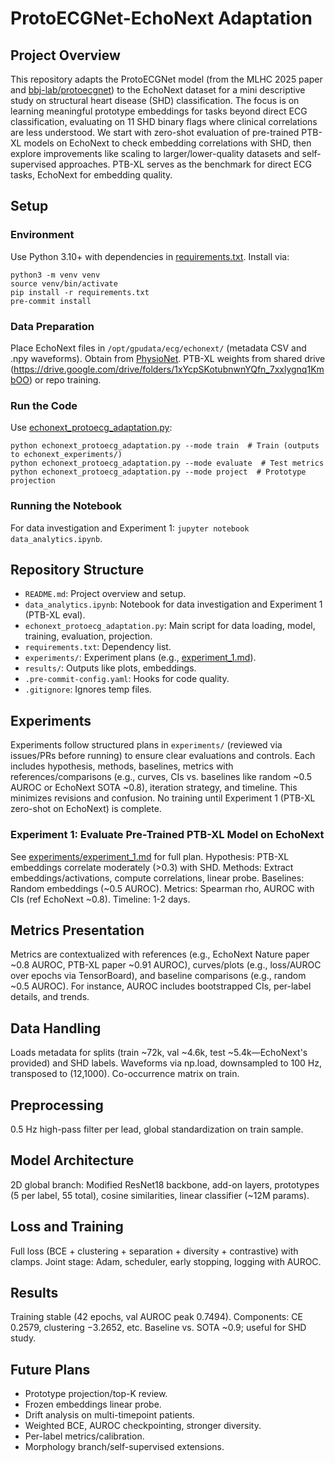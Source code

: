 
# ProtoECGNet-EchoNext Adaptation

## Project Overview
This repository adapts the ProtoECGNet model (from the MLHC 2025 paper and [bbj-lab/protoecgnet](https://github.com/bbj-lab/protoecgnet)) to the EchoNext dataset for a mini descriptive study on structural heart disease (SHD) classification. The focus is on learning meaningful prototype embeddings for tasks beyond direct ECG classification, evaluating on 11 SHD binary flags where clinical correlations are less understood. We start with zero-shot evaluation of pre-trained PTB-XL models on EchoNext to check embedding correlations with SHD, then explore improvements like scaling to larger/lower-quality datasets and self-supervised approaches. PTB-XL serves as the benchmark for direct ECG tasks, EchoNext for embedding quality.

## Setup
### Environment
Use Python 3.10+ with dependencies in [requirements.txt](requirements.txt). Install via:
```
python3 -m venv venv
source venv/bin/activate
pip install -r requirements.txt
pre-commit install
```

### Data Preparation
Place EchoNext files in `/opt/gpudata/ecg/echonext/` (metadata CSV and .npy waveforms). Obtain from [PhysioNet](https://physionet.org/content/echonext/1.0.0/). PTB-XL weights from shared drive (https://drive.google.com/drive/folders/1xYcpSKotubnwnYQfn_7xxlygnq1KmbOO) or repo training.

### Run the Code
Use [echonext_protoecg_adaptation.py](echonext_protoecg_adaptation.py):
```
python echonext_protoecg_adaptation.py --mode train  # Train (outputs to echonext_experiments/)
python echonext_protoecg_adaptation.py --mode evaluate  # Test metrics
python echonext_protoecg_adaptation.py --mode project  # Prototype projection
```

### Running the Notebook
For data investigation and Experiment 1: `jupyter notebook data_analytics.ipynb`.

## Repository Structure
- `README.md`: Project overview and setup.
- `data_analytics.ipynb`: Notebook for data investigation and Experiment 1 (PTB-XL eval).
- `echonext_protoecg_adaptation.py`: Main script for data loading, model, training, evaluation, projection.
- `requirements.txt`: Dependency list.
- `experiments/`: Experiment plans (e.g., [experiment_1.md](experiments/experiment_1.md)).
- `results/`: Outputs like plots, embeddings.
- `.pre-commit-config.yaml`: Hooks for code quality.
- `.gitignore`: Ignores temp files.

## Experiments
Experiments follow structured plans in `experiments/` (reviewed via issues/PRs before running) to ensure clear evaluations and controls. Each includes hypothesis, methods, baselines, metrics with references/comparisons (e.g., curves, CIs vs. baselines like random ~0.5 AUROC or EchoNext SOTA ~0.8), iteration strategy, and timeline. This minimizes revisions and confusion. No training until Experiment 1 (PTB-XL zero-shot on EchoNext) is complete.

### Experiment 1: Evaluate Pre-Trained PTB-XL Model on EchoNext
See [experiments/experiment_1.md](experiments/experiment_1.md) for full plan. Hypothesis: PTB-XL embeddings correlate moderately (>0.3) with SHD. Methods: Extract embeddings/activations, compute correlations, linear probe. Baselines: Random embeddings (~0.5 AUROC). Metrics: Spearman rho, AUROC with CIs (ref EchoNext ~0.8). Timeline: 1-2 days.

## Metrics Presentation
Metrics are contextualized with references (e.g., EchoNext Nature paper ~0.8 AUROC, PTB-XL paper ~0.91 AUROC), curves/plots (e.g., loss/AUROC over epochs via TensorBoard), and baseline comparisons (e.g., random ~0.5 AUROC). For instance, AUROC includes bootstrapped CIs, per-label details, and trends.

## Data Handling
Loads metadata for splits (train ~72k, val ~4.6k, test ~5.4k—EchoNext's provided) and SHD labels. Waveforms via np.load, downsampled to 100 Hz, transposed to (12,1000). Co-occurrence matrix on train.

## Preprocessing
0.5 Hz high-pass filter per lead, global standardization on train sample.

## Model Architecture
2D global branch: Modified ResNet18 backbone, add-on layers, prototypes (5 per label, 55 total), cosine similarities, linear classifier (~12M params).

## Loss and Training
Full loss (BCE + clustering + separation + diversity + contrastive) with clamps. Joint stage: Adam, scheduler, early stopping, logging with AUROC.

## Results
Training stable (42 epochs, val AUROC peak 0.7494). Components: CE 0.2579, clustering −3.2652, etc. Baseline vs. SOTA ~0.9; useful for SHD study.

## Future Plans
- Prototype projection/top-K review.
- Frozen embeddings linear probe.
- Drift analysis on multi-timepoint patients.
- Weighted BCE, AUROC checkpointing, stronger diversity.
- Per-label metrics/calibration.
- Morphology branch/self-supervised extensions.

